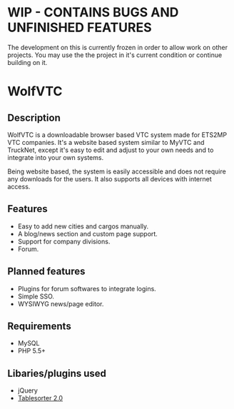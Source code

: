 # WIP - CONTAINS BUGS AND UNFINISHED FEATURES

The development on this is currently frozen in order to allow work on other projects. You may use the the project in it's current condition or continue building on it.

# WolfVTC

## Description
WolfVTC is a downloadable browser based VTC system made for ETS2MP VTC companies. It's a website based system similar to MyVTC and TruckNet, except it's easy to edit and adjust to your own needs and to integrate into your own systems.

Being website based, the system is easily accessible and does not require any downloads for the users. It also supports all devices with internet access.

## Features
- Easy to add new cities and cargos manually.
- A blog/news section and custom page support.
- Support for company divisions.
- Forum.

## Planned features
- Plugins for forum softwares to integrate logins.
- Simple SSO.
- WYSIWYG news/page editor.

## Requirements
- MySQL
- PHP 5.5+

## Libaries/plugins used
- jQuery
- [Tablesorter 2.0](http://tablesorter.com/docs/)